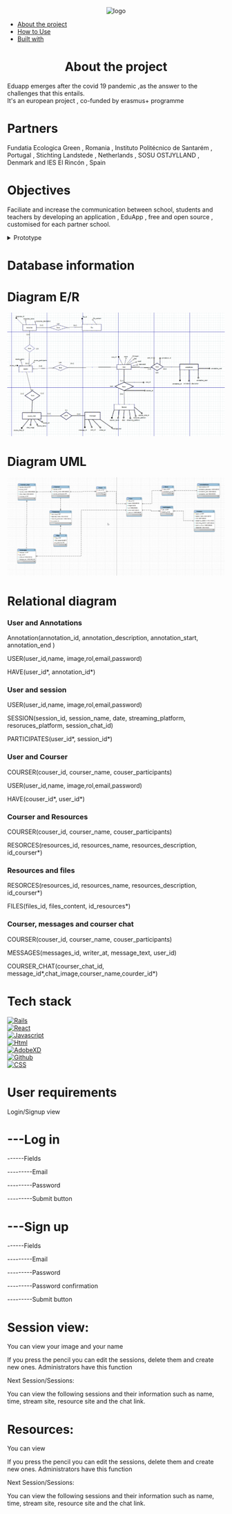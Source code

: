 <div align ='center'><img src="https://camo.githubusercontent.com/88ebb3d3a22eaccf6758b9eee02d1ef1ce49230642f86da244f4270773d59004/687474703a2f2f6564756170702d70726f6a6563742e65752f77702d636f6e74656e742f75706c6f6164732f323032312f30332f4c6f676f2d4564754170702d312d313530783135302e706e67" alt="logo">
</div>

- [About the project](#about-the-project)
- [How to Use](#how-to-use)
- [Built with](#built-with)

</div>
<h1 align='center'>About the project</h1>
<div >
     Eduapp emerges after the covid 19 pandemic ,as the answer to the challenges that this entails.
     <br/>
     It's an european project , co-funded by erasmus+ programme
     <br/>
          <h1>Partners</h1>
          <p>Fundatia Ecologica Green , Romania , Instituto Politécnico de Santarém , Portugal , Stichting Landstede , Netherlands , SOSU OSTJYLLAND , Denmark and IES El Rincón , Spain</p>
     <h1 >Objectives</h1>
          <p>Faciliate and increase the communication between school, students and teachers by developing an application , EduApp , free and open source , customised for each partner school.</p>
   </div>
  
<details >
<summary>Prototype</summary>
<div ><img src="./prototipo/eduapp-1.png" alt="prototipo">
</div>
<div ><img src="./prototipo/Eduapp-2.png" alt="prototipo">
</div>
<div ><img src="./prototipo/Eduapp-3.png" alt="prototipo">
</div>
</details>
<h1>Database information</h1>
<h1>Diagram E/R</h1>
<div ><img src="./Diagrama/DiagramaER.png" alt="diagramER">
</div>
<h1>Diagram UML</h1>
<div ><img src="./Diagrama/DiagramaUML.png" alt="diagramUML">
</div>
<h1>Relational diagram</h1>
<div>
    <h3>User and Annotations</h3>
    <p>Annotation(annotation_id, annotation_description, annotation_start, annotation_end )</p>
    <p>USER(user_id,name, image,rol,email,password)</p>
    <p>HAVE(user_id*, annotation_id*)</p>
    <h3>User and session</h3>
    <p>USER(user_id,name, image,rol,email,password)</p>
    <p>SESSION(session_id, session_name, date, streaming_platform, resoruces_platform, session_chat_id)</p>
    <p>PARTICIPATES(user_id*, session_id*)</p>
    <h3>User and Courser</h3>
    <p>COURSER(couser_id, courser_name, couser_participants)</p>
    <p>USER(user_id,name, image,rol,email,password)</p>
    <p>HAVE(couser_id*, user_id*)</p>
     <h3>Courser and Resources</h3>
    <p>COURSER(couser_id, courser_name, couser_participants)</p>
     <p>RESORCES(resources_id, resources_name, resources_description, id_courser*)</p>
     <h3>Resources and files</h3>
     <p>RESORCES(resources_id, resources_name, resources_description, id_courser*)</p>
     <p>FILES(files_id, files_content, id_resources*)</p>
     <h3>Courser, messages and courser chat</h3>
     <p>COURSER(couser_id, courser_name, couser_participants)</p>
     <p>MESSAGES(messages_id, writer_at, message_text, user_id)</p>
     <p>COURSER_CHAT(courser_chat_id, message_id*,chat_image,courser_name,courder_id*)</p>    
</div>
<div>
    <p></p>
</div>
<h1 >Tech stack</h1>

<div>
    <a href="https://rubyonrails.org">
        <img src="https://img.shields.io/badge/rails-%23CC0000.svg?style=for-the-badge&logo=ruby-on-rails&logoColor=white" alt="Rails"/></a>
   </div>
  
<div >        
     <a href="https://reactjs.org">
            <img src="https://img.shields.io/badge/react-%2320232a.svg?style=for-the-badge&logo=react&logoColor=%2361DAFB" alt="React"/></a>
   </div>
     
<div >
       <a href="#">
            <img src="https://img.shields.io/badge/javascript-%23323330.svg?style=for-the-badge&logo=javascript&logoColor=%23F7DF1E" alt="Javascript"/>
     </a>
   </div>
     
<div >
     <a href="#">
            <img src="https://img.shields.io/badge/html5-%23E34F26.svg?style=for-the-badge&logo=html5&logoColor=white" alt="Html"/>
     </a>
   </div>
     
<div >
     <a href="#">
            <img src="https://img.shields.io/badge/Adobe%20XD-470137?style=for-the-badge&logo=Adobe%20XD&logoColor=#FF61F6" alt="AdobeXD"/>
     </a>
   </div>
     
<div >
     <a href="#">
            <img src="https://img.shields.io/badge/github-%23121011.svg?style=for-the-badge&logo=github&logoColor=white" alt="Github"/>
     </a>
   </div>
     
     
<div>
     <a href="#">
            <img src="https://img.shields.io/badge/css3-%231572B6.svg?style=for-the-badge&logo=css3&logoColor=white" alt="CSS"/>
     </a>
   </div>
     
<h1 >User requirements</h1>
     <p>Login/Signup view</p>
     <h1>---Log in</h1>
     <p>------Fields</p>
     <p>---------Email</p>
     <p>---------Password</p>
     <p>---------Submit button</p>
     <h1>---Sign up</h1>
     <p>------Fields</p>
     <p>---------Email</p>
     <p>---------Password</p>
     <p>---------Password confirmation</p>
     <p>---------Submit button</p>
     
<div>
     <h1>Session view: </h1>
		<p>You can view your image and your name</p>
		<p>If you press the pencil you can edit the sessions, delete them and create new ones. Administrators have this function</p>
     <p>Next Session/Sessions:</p>
     <p>You can view the following sessions and their information such as name, time, stream site, resource site and the chat link.</p>
</div>
<div>
     <h1>Resources:</h1>
		<p>You can view </p>
		<p>If you press the pencil you can edit the sessions, delete them and create new ones. Administrators have this function</p>
     <p>Next Session/Sessions:</p>
     <p>You can view the following sessions and their information such as name, time, stream site, resource site and the chat link.</p>
</div>
  
